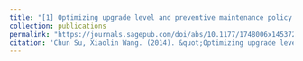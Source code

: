 ```yaml
---
title: "[1] Optimizing upgrade level and preventive maintenance policy for second-hand products sold with warranty"
collection: publications
permalink: "https://journals.sagepub.com/doi/abs/10.1177/1748006x14537250"
citation: 'Chun Su, Xiaolin Wang. (2014). &quot;Optimizing upgrade level and preventive maintenance policy for second-hand products sold with warranty.&quot; <i>Journal of Risk and Reliability</i>. 228(5), 518-528. Link["https://journals.sagepub.com/doi/abs/10.1177/1748006x14537250"]'
---
```


